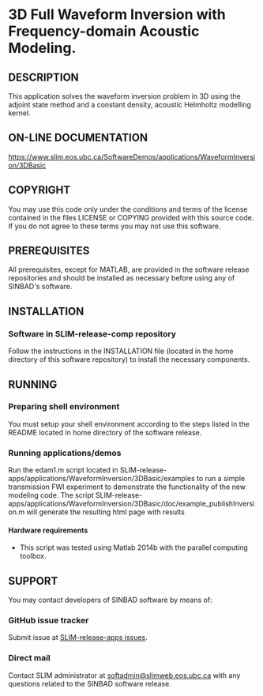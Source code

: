 # 3D Full Waveform Inversion with Frequency-domain Acoustic Modeling. 

##  DESCRIPTION
 This application solves the waveform inversion problem in 3D using the adjoint state method and a constant density, acoustic Helmholtz modelling kernel.

##  ON-LINE DOCUMENTATION
<https://www.slim.eos.ubc.ca/SoftwareDemos/applications/WaveformInversion/3DBasic>

##  COPYRIGHT
 You may use this code only under the conditions and terms of the
 license contained in the files LICENSE or COPYING provided with this
 source code. If you do not agree to these terms you may not use this
 software.

##  PREREQUISITES
 All prerequisites, except for MATLAB, are provided in the software  release repositories and should be installed as necessary before using  any of SINBAD's software.

##  INSTALLATION
###  Software in SLIM-release-comp repository
 Follow the instructions in the INSTALLATION file (located in the home directory of this software repository) to install the necessary components.

##  RUNNING

###  Preparing shell environment
 You must setup your shell environment according to the steps listed in  the README located in home directory of the software release.

###  Running applications/demos
Run the edam1.m script located in SLIM-release-apps/applications/WaveformInversion/3DBasic/examples to run a simple transmission FWI experiment to demonstrate the functionality of the new modeling code. The script SLIM-release-apps/applications/WaveformInversion/3DBasic/doc/example_publishInversion.m will generate the resulting html page with results

####  Hardware requirements
* This script was tested using Matlab 2014b with the parallel computing toolbox.

##  SUPPORT
 You may contact developers of SINBAD software by means of:
### GitHub issue tracker
 Submit issue at [SLIM-release-apps issues](https://github.com/SINBADconsortium/SLIM-release-apps/issues).
###  Direct mail
 Contact SLIM administrator at softadmin@slimweb.eos.ubc.ca with any
 questions related to the SINBAD software release.
